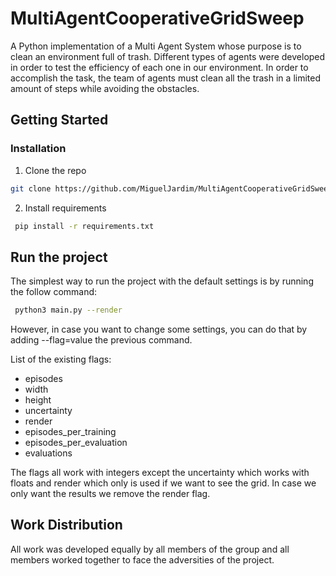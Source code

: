 # MultiAgentCooperativeGridSweep

A Python implementation of a Multi Agent System whose purpose is to clean an environment full of trash. Different types of agents were developed in order to test the efficiency of each one in our environment. In order to accomplish the task, the team of agents must clean all the trash in a limited amount of steps while avoiding the obstacles.

## Getting Started

### Installation

1. Clone the repo
  ```sh
  git clone https://github.com/MiguelJardim/MultiAgentCooperativeGridSweep
  ```
2. Install requirements
  ```sh
   pip install -r requirements.txt
  ```

## Run the project

The simplest way to run the project with the default settings is by running the follow command:
```sh
 python3 main.py --render
```

However, in case you want to change some settings, you can do that by adding --flag=value the previous command.

List of the existing flags:
  * episodes
  * width
  * height
  * uncertainty
  * render
  * episodes_per_training
  * episodes_per_evaluation
  * evaluations

The flags all work with integers except the uncertainty which works with floats and render which only is used if we want to see the grid. In case we only want the results we remove the render flag.

## Work Distribution

All work was developed equally by all members of the group and all members worked together to face the adversities of the project.
